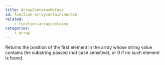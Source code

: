 ```yaml
---
title: ArrayContainsNoCase
id: function-arraycontainsnocase
related:
    - function-arraycontains
categories:
    - array
---
```


Returns the position of the first element in the array whose string value contains the substring passed (not case sensitive), or 0 if no such element is found.
